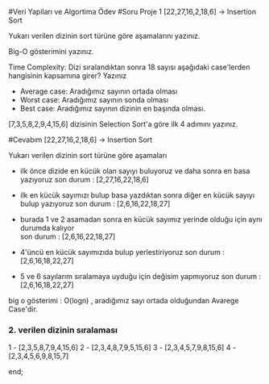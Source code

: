 #Veri Yapiları ve Algortima Ödev
#Soru
Proje 1
[22,27,16,2,18,6] -> Insertion Sort

Yukarı verilen dizinin sort türüne göre aşamalarını yazınız.

Big-O gösterimini yazınız.

Time Complexity: Dizi sıralandıktan sonra 18 sayısı aşağıdaki case'lerden hangisinin kapsamına girer? Yazınız

* Average case: Aradığımız sayının ortada olması
* Worst case: Aradığımız sayının sonda olması
* Best case: Aradığımız sayının dizinin en başında olması.

[7,3,5,8,2,9,4,15,6] dizisinin Selection Sort'a göre ilk 4 adımını yazınız.

#Cevabım
 [22,27,16,2,18,6] -> Insertion Sort

Yukarı verilen dizinin sort türüne göre aşamaları 

- ilk önce dizide en kücük olan sayıyı buluyoruz ve daha sonra en basa yazıyoruz
son durum : [2,27,16,22,18,6]

- ilk en kücük sayımızı bulup basa yazdıktan sonra diğer en kücük sayıyı bulup yazıyoruz
son durum : [2,6,16,22,18,27]

- burada 1 ve 2 asamadan sonra en kücük sayımız yerinde olduğu için aynı durumda kalıyor              
son durum : [2,6,16,22,18,27]

- 4'üncü en kücük sayımızıda bulup yerlestiriyoruz
son durum : [2,6,16,18,22,27]

- 5 ve 6 sayılarım sıralamaya uyduğu için değisim yapmıyoruz
son durum : [2,6,16,18,22,27]

big o gösterimi : O(logn) ,  aradığımız sayı ortada olduğundan Avarege Case'dir.


### 2. verilen dizinin sıralaması
1 - [2,3,5,8,7,9,4,15,6]
2 - [2,3,4,8,7,9,5,15,6]
3 - [2,3,4,5,7,9,8,15,6]
4 - [2,3,4,5,6,9,8,15,7]

end;